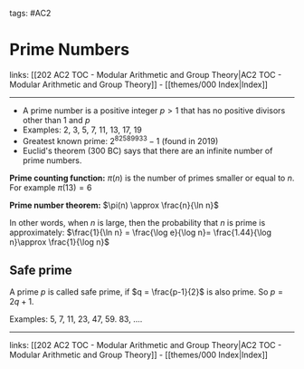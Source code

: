 tags: #AC2

# Prime Numbers

links: [[202 AC2 TOC - Modular Arithmetic and Group Theory|AC2 TOC - Modular Arithmetic and Group Theory]] - [[themes/000 Index|Index]]

---

- A prime number is a positive integer $p \gt 1$ that has no positive divisors other than 1 and $p$
- Examples: 2, 3, 5, 7, 11, 13, 17, 19
- Greatest known prime: $2^{82589933} -1$ (found in 2019)
- Euclid's theorem (300 BC) says that there are an infinite number of prime numbers.

**Prime counting function:** $\pi(n)$ is the number of primes smaller or equal to $n$. For example $\pi(13)=6$

**Prime number theorem:** $\pi(n) \approx \frac{n}{\ln n}$

In other words, when $n$ is large, then the probability that $n$ is prime is approximately: $\frac{1}{\ln n} = \frac{\log e}{\log n}= \frac{1.44}{\log n}\approx \frac{1}{\log n}$

## Safe prime

A prime $p$ is called safe prime, if $q = \frac{p-1}{2}$ is also prime. So $p = 2q+1$.

Examples: 5, 7, 11, 23, 47, 59. 83, ....

---
links: [[202 AC2 TOC - Modular Arithmetic and Group Theory|AC2 TOC - Modular Arithmetic and Group Theory]] - [[themes/000 Index|Index]]